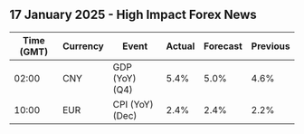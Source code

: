 ## 17 January 2025 - High Impact Forex News

| Time (GMT) | Currency | Event | Actual | Forecast | Previous |
|------|----------|-------|--------|----------|----------|
| 02:00 | CNY | GDP (YoY) (Q4) | 5.4% | 5.0% | 4.6% |
| 10:00 | EUR | CPI (YoY) (Dec) | 2.4% | 2.4% | 2.2% |
